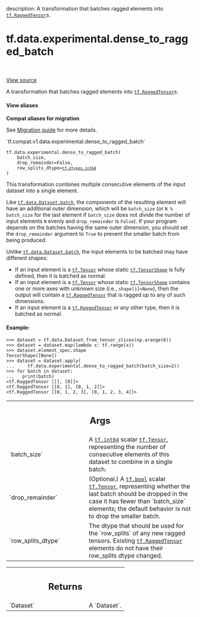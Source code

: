 description: A transformation that batches ragged elements into <a href="../../../tf/RaggedTensor.md"><code>tf.RaggedTensor</code></a>s.

<div itemscope itemtype="http://developers.google.com/ReferenceObject">
<meta itemprop="name" content="tf.data.experimental.dense_to_ragged_batch" />
<meta itemprop="path" content="Stable" />
</div>

# tf.data.experimental.dense_to_ragged_batch

<!-- Insert buttons and diff -->

<table class="tfo-notebook-buttons tfo-api nocontent" align="left">

</table>

<a target="_blank" class="external" href="/code/stable/tensorflow/python/data/experimental/ops/batching.py">View source</a>



A transformation that batches ragged elements into <a href="../../../tf/RaggedTensor.md"><code>tf.RaggedTensor</code></a>s.

<section class="expandable">
  <h4 class="showalways">View aliases</h4>
  <p>
<b>Compat aliases for migration</b>
<p>See
<a href="https://www.tensorflow.org/guide/migrate">Migration guide</a> for
more details.</p>
<p>`tf.compat.v1.data.experimental.dense_to_ragged_batch`</p>
</p>
</section>

<pre class="devsite-click-to-copy prettyprint lang-py tfo-signature-link">
<code>tf.data.experimental.dense_to_ragged_batch(
    batch_size,
    drop_remainder=False,
    row_splits_dtype=<a href="../../../tf/dtypes.md#int64"><code>tf.dtypes.int64</code></a>
)
</code></pre>



<!-- Placeholder for "Used in" -->

This transformation combines multiple consecutive elements of the input
dataset into a single element.

Like <a href="../../../tf/data/Dataset.md#batch"><code>tf.data.Dataset.batch</code></a>, the components of the resulting element will
have an additional outer dimension, which will be `batch_size` (or
`N % batch_size` for the last element if `batch_size` does not divide the
number of input elements `N` evenly and `drop_remainder` is `False`). If
your program depends on the batches having the same outer dimension, you
should set the `drop_remainder` argument to `True` to prevent the smaller
batch from being produced.

Unlike <a href="../../../tf/data/Dataset.md#batch"><code>tf.data.Dataset.batch</code></a>, the input elements to be batched may have
different shapes:

*  If an input element is a <a href="../../../tf/Tensor.md"><code>tf.Tensor</code></a> whose static <a href="../../../tf/TensorShape.md"><code>tf.TensorShape</code></a> is
   fully defined, then it is batched as normal.
*  If an input element is a <a href="../../../tf/Tensor.md"><code>tf.Tensor</code></a> whose static <a href="../../../tf/TensorShape.md"><code>tf.TensorShape</code></a> contains
   one or more axes with unknown size (i.e., `shape[i]=None`), then the output
   will contain a <a href="../../../tf/RaggedTensor.md"><code>tf.RaggedTensor</code></a> that is ragged up to any of such
   dimensions.
*  If an input element is a <a href="../../../tf/RaggedTensor.md"><code>tf.RaggedTensor</code></a> or any other type, then it is
   batched as normal.

#### Example:



```
>>> dataset = tf.data.Dataset.from_tensor_slices(np.arange(6))
>>> dataset = dataset.map(lambda x: tf.range(x))
>>> dataset.element_spec.shape
TensorShape([None])
>>> dataset = dataset.apply(
...     tf.data.experimental.dense_to_ragged_batch(batch_size=2))
>>> for batch in dataset:
...   print(batch)
<tf.RaggedTensor [[], [0]]>
<tf.RaggedTensor [[0, 1], [0, 1, 2]]>
<tf.RaggedTensor [[0, 1, 2, 3], [0, 1, 2, 3, 4]]>
```

<!-- Tabular view -->
 <table class="responsive fixed orange">
<colgroup><col width="214px"><col></colgroup>
<tr><th colspan="2"><h2 class="add-link">Args</h2></th></tr>

<tr>
<td>
`batch_size`
</td>
<td>
A <a href="../../../tf.md#int64"><code>tf.int64</code></a> scalar <a href="../../../tf/Tensor.md"><code>tf.Tensor</code></a>, representing the number of
consecutive elements of this dataset to combine in a single batch.
</td>
</tr><tr>
<td>
`drop_remainder`
</td>
<td>
(Optional.) A <a href="../../../tf.md#bool"><code>tf.bool</code></a> scalar <a href="../../../tf/Tensor.md"><code>tf.Tensor</code></a>, representing
whether the last batch should be dropped in the case it has fewer than
`batch_size` elements; the default behavior is not to drop the smaller
batch.
</td>
</tr><tr>
<td>
`row_splits_dtype`
</td>
<td>
The dtype that should be used for the `row_splits` of any
new ragged tensors.  Existing <a href="../../../tf/RaggedTensor.md"><code>tf.RaggedTensor</code></a> elements do not have their
row_splits dtype changed.
</td>
</tr>
</table>



<!-- Tabular view -->
 <table class="responsive fixed orange">
<colgroup><col width="214px"><col></colgroup>
<tr><th colspan="2"><h2 class="add-link">Returns</h2></th></tr>

<tr>
<td>
`Dataset`
</td>
<td>
A `Dataset`.
</td>
</tr>
</table>

